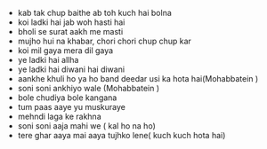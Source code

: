 - kab tak chup baithe ab toh kuch hai bolna
- koi ladki hai jab woh hasti hai
- bholi se surat aakh me masti
- mujho hui na khabar, chori chori chup chup kar
- koi mil gaya mera dil gaya
- ye ladki hai allha
- ye ladki hai diwani hai diwani
- aankhe khuli ho ya ho band deedar usi ka hota hai(Mohabbatein )
- soni soni ankhiyo wale (Mohabbatein )
- bole chudiya bole kangana
- tum paas aaye yu muskuraye
- mehndi laga ke rakhna
- soni soni aaja  mahi we ( kal ho na ho)
- tere ghar aaya mai aaya tujhko lene( kuch kuch hota hai)
